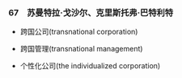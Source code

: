 ### 67　苏曼特拉·戈沙尔、克里斯托弗·巴特利特

-   跨国公司(transnational corporation)
    
-   跨国管理(transnational management)
    
-   个性化公司(the individualized corporation)